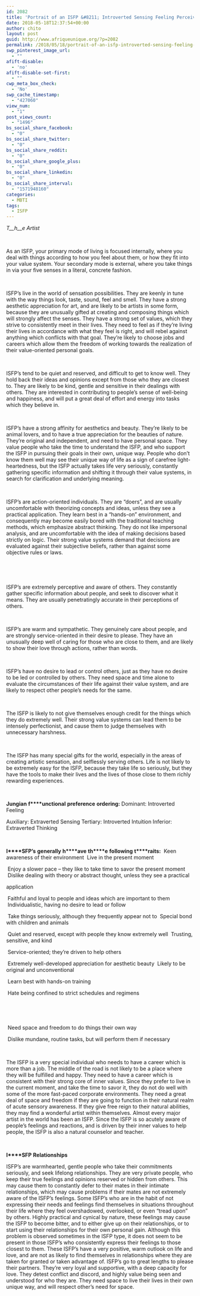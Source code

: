 ```yaml
---
id: 2082
title: 'Portrait of an ISFP &#8211; Introverted Sensing Feeling Perceiving (Introverted Feeling with Extraverted Sensing)'
date: 2018-05-18T12:37:54+00:00
author: chito
layout: post
guid: http://www.afriqueunique.org/?p=2082
permalink: /2018/05/18/portrait-of-an-isfp-introverted-sensing-feeling-perceiving-introverted-feeling-with-extraverted-sensing/
swp_pinterest_image_url:
  - ""
afift-disable:
  - 'no'
afift-disable-set-first:
  - ""
cwp_meta_box_check:
  - 'No'
swp_cache_timestamp:
  - "427060"
view_num:
  - "1"
post_views_count:
  - "1496"
bs_social_share_facebook:
  - "0"
bs_social_share_twitter:
  - "0"
bs_social_share_reddit:
  - "0"
bs_social_share_google_plus:
  - "0"
bs_social_share_linkedin:
  - "0"
bs_social_share_interval:
  - "1571948160"
categories:
  - MBTI
tags:
  - ISFP
---
```

_T__h__e_ _Artist_

&nbsp;

As an ISFP, your primary mode of living is focused internally, where you deal with things according to how you feel about them, or how they fit into your value system. Your secondary mode is external, where you take things in via your five senses in a literal, concrete fashion.

&nbsp;

ISFP&#8217;s live in the world of sensation possibilities. They are keenly in tune with the way things look, taste, sound, feel and smell. They have a strong aesthetic appreciation for art, and are likely to be artists in some form, because they are unusually gifted at creating and composing things which will strongly affect the senses. They have a strong set of values, which they strive to consistently meet in their lives. They need to feel as if they&#8217;re living their lives in accordance with what they feel is right, and will rebel against anything which conflicts with that goal. They&#8217;re likely to choose jobs and careers which allow them the freedom of working towards the realization of their value-oriented personal goals.

&nbsp;

ISFP’s tend to be quiet and reserved, and difficult to get to know well. They hold back their ideas and opinions except from those who they are closest to. They are likely to be kind, gentle and sensitive in their dealings with others. They are interested in contributing to people&#8217;s sense of well-being and happiness, and will put a great deal of effort and energy into tasks which they believe in.

&nbsp;

ISFP’s have a strong affinity for aesthetics and beauty. They&#8217;re likely to be animal lovers, and to have a true appreciation for the beauties of nature. They&#8217;re original and independent, and need to have personal space. They value people who take the time to understand the ISFP, and who support the ISFP in pursuing their goals in their own, unique way. People who don&#8217;t know them well may see their unique way of life as a sign of carefree light-heartedness, but the ISFP actually takes life very seriously, constantly gathering specific information and shifting it through their value systems, in search for clarification and underlying meaning.

&nbsp;

ISFP’s are action-oriented individuals. They are &#8220;doers&#8221;, and are usually uncomfortable with theorizing concepts and ideas, unless they see a practical application. They learn best in a &#8220;hands-on&#8221; environment, and consequently may become easily bored with the traditional teaching methods, which emphasize abstract thinking. They do not like impersonal analysis, and are uncomfortable with the idea of making decisions based strictly on logic. Their strong value systems demand that decisions are evaluated against their subjective beliefs, rather than against some objective rules or laws.

&nbsp;

&nbsp;

ISFP’s are extremely perceptive and aware of others. They constantly gather specific information about people, and seek to discover what it means. They are usually penetratingly accurate in their perceptions of others.

&nbsp;

ISFP’s are warm and sympathetic. They genuinely care about people, and are strongly service-oriented in their desire to please. They have an unusually deep well of caring for those who are close to them, and are likely to show their love through actions, rather than words.

&nbsp;

ISFP’s have no desire to lead or control others, just as they have no desire to be led or controlled by others. They need space and time alone to evaluate the circumstances of their life against their value system, and are likely to respect other people&#8217;s needs for the same.

&nbsp;

The ISFP is likely to not give themselves enough credit for the things which they do extremely well. Their strong value systems can lead them to be intensely perfectionist, and cause them to judge themselves with unnecessary harshness.

&nbsp;

The ISFP has many special gifts for the world, especially in the areas of creating artistic sensation, and selflessly serving others. Life is not likely to be extremely easy for the ISFP, because they take life so seriously, but they have the tools to make their lives and the lives of those close to them richly rewarding experiences.

&nbsp;

**Jungian** **f****unctional** **preference** **ordering:** Dominant: Introverted Feeling

Auxiliary: Extraverted Sensing Tertiary: Introverted Intuition Inferior: Extraverted Thinking

&nbsp;

**I****SFP’s** **generally** **h****ave** **th****e** **following** **t****raits:** &nbsp;Keen awareness of their environment &nbsp;Live in the present moment<!--nextpage-->

&nbsp;Enjoy a slower pace &#8211; they like to take time to savor the present moment &nbsp;Dislike dealing with theory or abstract thought, unless they see a practical

application

&nbsp;Faithful and loyal to people and ideas which are important to them &nbsp;Individualistic, having no desire to lead or follow

&nbsp;Take things seriously, although they frequently appear not to &nbsp;Special bond with children and animals

&nbsp;Quiet and reserved, except with people they know extremely well &nbsp;Trusting, sensitive, and kind

&nbsp;Service-oriented; they&#8217;re driven to help others

&nbsp;Extremely well-developed appreciation for aesthetic beauty &nbsp;Likely to be original and unconventional

&nbsp;Learn best with hands-on training

&nbsp;Hate being confined to strict schedules and regimens

&nbsp;

&nbsp;

&nbsp;Need space and freedom to do things their own way

&nbsp;Dislike mundane, routine tasks, but will perform them if necessary

&nbsp;

The ISFP is a very special individual who needs to have a career which is more than a job. The middle of the road is not likely to be a place where they will be fulfilled and happy. They need to have a career which is consistent with their strong core of inner values. Since they prefer to live in the current moment, and take the time to savor it, they do not do well with some of the more fast-paced corporate environments. They need a great deal of space and freedom if they are going to function in their natural realm of acute sensory awareness. If they give free reign to their natural abilities, they may find a wonderful artist within themselves. Almost every major artist in the world has been an ISFP. Since the ISFP is so acutely aware of people&#8217;s feelings and reactions, and is driven by their inner values to help people, the ISFP is also a natural counselor and teacher.

&nbsp;

**I****SFP** **Relationships**

ISFP’s are warmhearted, gentle people who take their commitments seriously, and seek lifelong relationships. They are very private people, who keep their true feelings and opinions reserved or hidden from others. This may cause them to constantly defer to their mates in their intimate relationships, which may cause problems if their mates are not extremely aware of the ISFP&#8217;s feelings. Some ISFP’s who are in the habit of not expressing their needs and feelings find themselves in situations throughout their life where they feel overshadowed, overlooked, or even &#8220;tread upon&#8221; by others. Highly practical and cynical by nature, these feelings may cause the ISFP to become bitter, and to either give up on their relationships, or to start using their relationships for their own personal gain. Although this problem is observed sometimes in the ISFP type, it does not seem to be present in those ISFP’s who consistently express their feelings to those closest to them. These ISFP’s have a very positive, warm outlook on life and love, and are not as likely to find themselves in relationships where they are taken for granted or taken advantage of. ISFP’s go to great lengths to please their partners. They&#8217;re very loyal and supportive, with a deep capacity for love. They detest conflict and discord, and highly value being seen and understood for who they are. They need space to live their lives in their own unique way, and will respect other&#8217;s need for space.